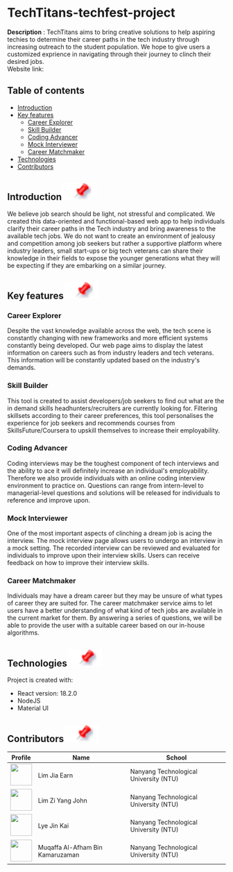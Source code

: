 # TechTitans-techfest-project

**Description** : TechTitans aims to bring creative solutions to help aspiring techies to determine their career paths in the tech industry through increasing outreach to the student population. We hope to give users a customized exprience in navigating through their journey to clinch their desired jobs.
<br>Website link: </br>

## Table of contents

- [Introduction](#introduction)
- [Key features](#key-features)
    - [Career Explorer](#career-explorer)
    - [Skill Builder](#skill-builder)
    - [Coding Advancer](#coding-advancer)
    - [Mock Interviewer](#mock-interviewer)
    - [Career Matchmaker](#career-matchmaker)
- [Technologies](#technologies)
- [Contributors](#contributors)


## Introduction[![](./README_docsAndimages/pin.svg)](#introduction)

We believe job search should be light, not stressful and complicated. We created this data-oriented and functional-based web app to help individuals clarify their career paths in the Tech industry and bring awareness to the available tech jobs. We do not want to create an environment of jealousy and competition among job seekers but rather a supportive platform where industry leaders, small start-ups or big tech veterans can share their knowledge in their fields to expose the younger generations what they will be expecting if they are embarking on a similar journey. 


## Key features[![](./README_docsAndimages/pin.svg)](#key-features)

### Career Explorer
Despite the vast knowledge available across the web, the tech scene is constantly changing with new frameworks and more efficient systems constantly being developed. Our web page aims to display the latest information on careers such as from industry leaders and tech veterans. This information will be constantly updated based on the industry's demands.

### Skill Builder 
This tool is created to assist developers/job seekers to find out what are the in demand skills headhunters/recruiters are currently looking for. Filtering skillsets according to their career preferences, this tool personalises the experience for job seekers and recommends courses from SkillsFuture/Coursera to upskill themselves to increase their employability.

### Coding Advancer 
Coding interviews may be the toughest component of tech interviews and the ability to ace it will definitely increase an individual's employability. Therefore we also provide individuals with an online coding interview environment to practice on. Questions can range from intern-level to managerial-level questions and solutions will be released for individuals to reference and improve upon.

### Mock Interviewer
One of the most important aspects of clinching a dream job is acing the interview. The mock interview page allows users to undergo an interview in a mock setting. The recorded interview can be reviewed and evaluated for individuals to improve upon their interview skills. Users can receive feedback on how to improve their interview skills.

### Career Matchmaker
Individuals may have a dream career but they may be unsure of what types of career they are suited for. The career matchmaker service aims to let users have a better understanding of what kind of tech jobs are available in the current market for them. By answering a series of questions, we will be able to provide the user with a suitable career based on our in-house algorithms.


## Technologies[![](./README_docsAndimages/pin.svg)](#technologies)

Project is created with:

- React version: 18.2.0
- NodeJS
- Material UI

## Contributors[![](./README_docsAndimages/pin.svg)](#contributors)

| Profile                                                                                                                                           | Name             | School                                 |
| ------------------------------------------------------------------------------------------------------------------------------------------------- | ---------------- | -------------------------------------- |
| <a href='https://github.com/LimJiaEarn' title='LimJiaEarn'> <img src='https://github.com/LimJiaEarn.png' height='50' width='50'/></a> | Lim Jia Earn       | Nanyang Technological University (NTU) |
| <a href='https://github.com/yuandjom' title='yuandjom'> <img src='https://github.com/yuandjom.png' height='50' width='50'/></a>                   | Lim Zi Yang John | Nanyang Technological University (NTU) |
| <a href='https://github.com/jklye' title='jklye'> <img src='https://github.com/jklye.png' height='50' width='50'/></a>                   | Lye Jin Kai | Nanyang Technological University (NTU) |
| <a href='https://github.com/Purifish' title='Purifish'> <img src='https://github.com/Purifish.png' height='50' width='50'/></a>                   | Muqaffa Al-Afham Bin Kamaruzaman  | Nanyang Technological University (NTU) |
